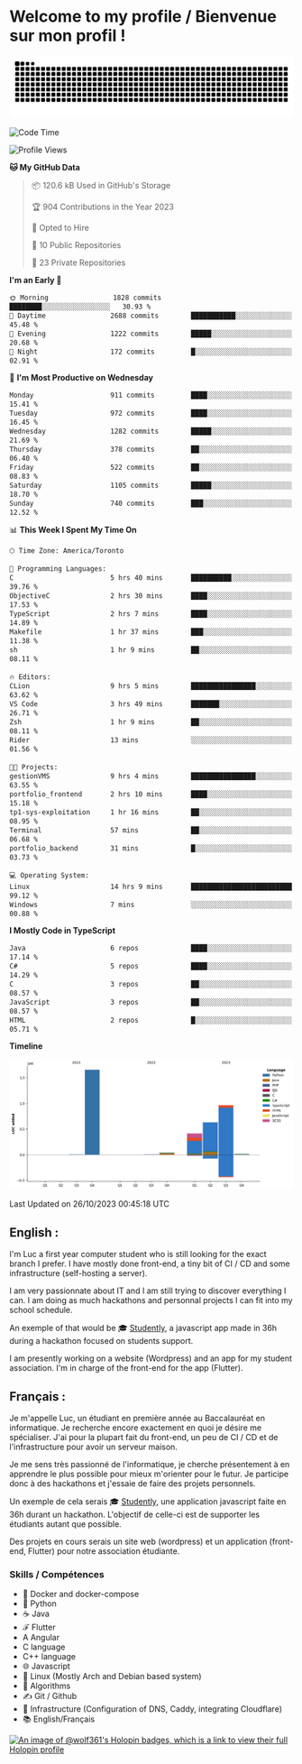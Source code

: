 # Welcome to my profile / Bienvenue sur mon profil !

![snake gif](https://github.com/wolf-361/wolf-361/blob/output/github-contribution-grid-snake.svg)

<!--START_SECTION:waka-->
![Code Time](http://img.shields.io/badge/Code%20Time-430%20hrs%2028%20mins-blue)

![Profile Views](http://img.shields.io/badge/Profile%20Views-0-blue)

**🐱 My GitHub Data** 

> 📦 120.6 kB Used in GitHub's Storage 
 > 
> 🏆 904 Contributions in the Year 2023
 > 
> 💼 Opted to Hire
 > 
> 📜 10 Public Repositories 
 > 
> 🔑 23 Private Repositories 
 > 
**I'm an Early 🐤** 

```text
🌞 Morning                1828 commits        ████████░░░░░░░░░░░░░░░░░   30.93 % 
🌆 Daytime                2688 commits        ███████████░░░░░░░░░░░░░░   45.48 % 
🌃 Evening                1222 commits        █████░░░░░░░░░░░░░░░░░░░░   20.68 % 
🌙 Night                  172 commits         █░░░░░░░░░░░░░░░░░░░░░░░░   02.91 % 
```
📅 **I'm Most Productive on Wednesday** 

```text
Monday                   911 commits         ████░░░░░░░░░░░░░░░░░░░░░   15.41 % 
Tuesday                  972 commits         ████░░░░░░░░░░░░░░░░░░░░░   16.45 % 
Wednesday                1282 commits        █████░░░░░░░░░░░░░░░░░░░░   21.69 % 
Thursday                 378 commits         ██░░░░░░░░░░░░░░░░░░░░░░░   06.40 % 
Friday                   522 commits         ██░░░░░░░░░░░░░░░░░░░░░░░   08.83 % 
Saturday                 1105 commits        █████░░░░░░░░░░░░░░░░░░░░   18.70 % 
Sunday                   740 commits         ███░░░░░░░░░░░░░░░░░░░░░░   12.52 % 
```


📊 **This Week I Spent My Time On** 

```text
🕑︎ Time Zone: America/Toronto

💬 Programming Languages: 
C                        5 hrs 40 mins       ██████████░░░░░░░░░░░░░░░   39.76 % 
ObjectiveC               2 hrs 30 mins       ████░░░░░░░░░░░░░░░░░░░░░   17.53 % 
TypeScript               2 hrs 7 mins        ████░░░░░░░░░░░░░░░░░░░░░   14.89 % 
Makefile                 1 hr 37 mins        ███░░░░░░░░░░░░░░░░░░░░░░   11.38 % 
sh                       1 hr 9 mins         ██░░░░░░░░░░░░░░░░░░░░░░░   08.11 % 

🔥 Editors: 
CLion                    9 hrs 5 mins        ████████████████░░░░░░░░░   63.62 % 
VS Code                  3 hrs 49 mins       ███████░░░░░░░░░░░░░░░░░░   26.71 % 
Zsh                      1 hr 9 mins         ██░░░░░░░░░░░░░░░░░░░░░░░   08.11 % 
Rider                    13 mins             ░░░░░░░░░░░░░░░░░░░░░░░░░   01.56 % 

🐱‍💻 Projects: 
gestionVMS               9 hrs 4 mins        ████████████████░░░░░░░░░   63.55 % 
portfolio_frontend       2 hrs 10 mins       ████░░░░░░░░░░░░░░░░░░░░░   15.18 % 
tp1-sys-exploitation     1 hr 16 mins        ██░░░░░░░░░░░░░░░░░░░░░░░   08.95 % 
Terminal                 57 mins             ██░░░░░░░░░░░░░░░░░░░░░░░   06.68 % 
portfolio_backend        31 mins             █░░░░░░░░░░░░░░░░░░░░░░░░   03.73 % 

💻 Operating System: 
Linux                    14 hrs 9 mins       █████████████████████████   99.12 % 
Windows                  7 mins              ░░░░░░░░░░░░░░░░░░░░░░░░░   00.88 % 
```

**I Mostly Code in TypeScript** 

```text
Java                     6 repos             ████░░░░░░░░░░░░░░░░░░░░░   17.14 % 
C#                       5 repos             ████░░░░░░░░░░░░░░░░░░░░░   14.29 % 
C                        3 repos             ██░░░░░░░░░░░░░░░░░░░░░░░   08.57 % 
JavaScript               3 repos             ██░░░░░░░░░░░░░░░░░░░░░░░   08.57 % 
HTML                     2 repos             █░░░░░░░░░░░░░░░░░░░░░░░░   05.71 % 
```



**Timeline**

![Lines of Code chart](https://raw.githubusercontent.com/wolf-361/wolf-361/main/assets/bar_graph.png)


 Last Updated on 26/10/2023 00:45:18 UTC
<!--END_SECTION:waka-->

## English : 

I'm Luc a first year computer student who is still looking for the exact branch I prefer. I have mostly done front-end, a tiny bit of CI / CD and some infrastructure (self-hosting a server).

I am very passionnate about IT and I am still trying to discover everything I can. I am doing as much hackathons and personnal projects I can fit into my school schedule.

An exemple of that would be 🎓 [Studently](https://github.com/wolf-361/Studently-CodeJam12), a javascript app made in 36h during a hackathon focused on students support.

I am presently working on a website (Wordpress) and an app for my student association. I'm in charge of the front-end for the app (Flutter).

## Français :

Je m'appelle Luc, un étudiant en première année au Baccalauréat en informatique. Je recherche encore exactement en quoi je désire me spécialiser. J'ai pour la plupart fait du front-end, un peu de CI / CD et de l'infrastructure pour avoir un serveur maison.

Je me sens très passionné de l'informatique, je cherche présentement à en apprendre le plus possible pour mieux m'orienter pour le futur. Je participe donc à des hackathons et j'essaie de faire des projets personnels.

Un exemple de cela serais 🎓 [Studently](https://github.com/wolf-361/Studently-CodeJam12), une application javascript faite en 36h durant un hackathon. L'objectif de celle-ci est de supporter les étudiants autant que possible.

Des projets en cours serais un site web (wordpress) et un application (front-end, Flutter) pour notre association étudiante.

###  Skills / Compétences

* 🐋 Docker and docker-compose
* 🐍 Python
* ☕ Java
* ℱ Flutter
* A Angular
* C language
* C++ language
* 🌐 Javascript
* 🐧 Linux (Mostly Arch and Debian based system)
* 🧩 Algorithms
* ✍️ Git / Github
* 📜 Infrastructure (Configuration of DNS, Caddy, integrating Cloudflare)
* 📚 English/Français

[![An image of @wolf361's Holopin badges, which is a link to view their full Holopin profile](https://holopin.me/wolf361)](https://holopin.io/@wolf361)


